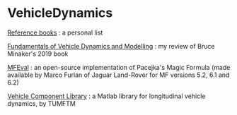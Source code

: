 # VehicleDynamics

[Reference books](https://github.com/EricCabrol/VehicleDynamics/blob/master/books.md) : a personal list

[Fundamentals of Vehicle Dynamics and Modelling](https://github.com/EricCabrol/VehicleDynamics/blob/master/Minaker.md) : my review of Bruce Minaker's 2019 book 

[MFEval](https://www.mathworks.com/matlabcentral/fileexchange/63618-mfeval) : an open-source implementation of Pacejka's Magic Formula (made available by Marco Furlan of Jaguar Land-Rover for MF versions 5.2, 6.1 and 6.2)

[Vehicle Component Library](https://github.com/TUMFTM/Component_Library_for_Full_Vehicle_Simulations) : a Matlab library for longitudinal vehicle dynamics, by TUMFTM
